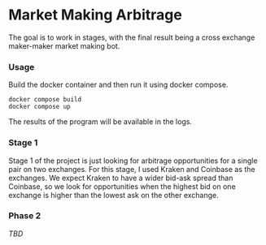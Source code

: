 # Market Making Arbitrage
The goal is to work in stages, with the final result being a cross exchange maker-maker market making bot.

### Usage
Build the docker container and then run it using docker compose.

```shell
docker compose build
docker compose up
```

The results of the program will be available in the logs.

### Stage 1
Stage 1 of the project is just looking for arbitrage opportunities for a single pair on two exchanges.
For this stage, I used Kraken and Coinbase as the exchanges.
We expect Kraken to have a wider bid-ask spread than Coinbase, so we look for opportunities when the highest bid on one exchange is higher than the lowest ask on the other exchange.

### Phase 2
*TBD*
